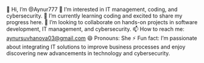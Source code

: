 👋 Hi, I’m @Aynur777
👀 I’m interested in IT management, coding, and cybersecurity.
🌱 I’m currently learning coding and excited to share my progress here.
💞️ I’m looking to collaborate on hands-on projects in software development, IT management, and cybersecurity.
📫 How to reach me: aynursuvhanova03@gmail.com
😄 Pronouns: She
⚡ Fun fact: I’m passionate about integrating IT solutions to improve business processes and enjoy discovering new advancements in technology and cybersecurity.


